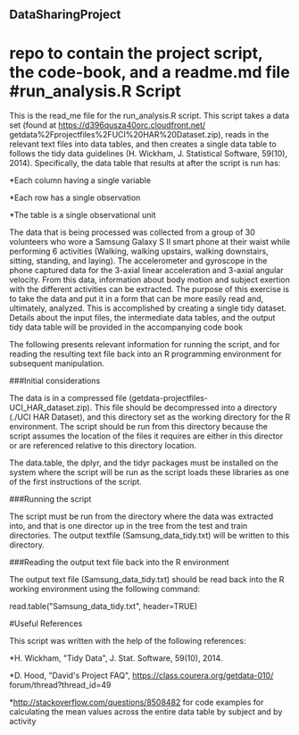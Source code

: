 ## DataSharingProject
repo to contain the project script, the code-book, and a readme.md file
#run_analysis.R Script
=====
This is the read_me file for the run_analysis.R script.  This script takes a 
data set (found at https://d396qusza40orc.cloudfront.net/
getdata%2Fprojectfiles%2FUCI%20HAR%20Dataset.zip),
reads in the relevant text files into data tables, and then creates a single 
data table to follows the tidy data guidelines (H. Wickham, J. Statistical 
Software, 59(10), 2014).  Specifically, the data table that results at after the
script is run has:

*Each column having a single variable

*Each row has a single observation

*The table is a single observational unit

The data that is being processed was collected from a group of 30 volunteers who
wore a Samsung Galaxy S II smart phone at their waist while performing 6 
activities (Walking, walking upstairs, walking downstairs, sitting, standing, 
and laying).  The accelerometer and gyroscope in the phone captured data for the
3-axial linear acceleration and 3-axial angular velocity.  From this data, 
information about body motion and subject exertion with the different activities
can be extracted.  The purpose of this exercise is to take the data and put it 
in a form that can be more easily read and, ultimately, analyzed.  This is 
accomplished by creating a single tidy dataset.  Details about the input files,
the intermediate data tables, and the output tidy data table will be provided
in the accompanying code book

The following presents relevant information for running
the script, and for reading the resulting text file back into an R programming
environment for subsequent manipulation.

###Initial considerations

The data is in a compressed file (getdata-projectfiles-UCI_HAR_dataset.zip).
This file should be decompressed into a directory (./UCI HAR Dataset), and this
directory set as the working directory for the R environment.  The script should
be run from this directory because the script assumes the location of the files
it requires are either in this director or are referenced relative to this 
directory location.

The data.table, the dplyr, and the tidyr packages must be installed on the 
system where the script will be run as the script loads these libraries as one
of the first instructions of the script.  

###Running the script

The script must be run from the directory where the data was extracted into, 
and that is one director up in the tree from the test and train directories.
The output textfile (Samsung_data_tidy.txt) will be written to this directory.

###Reading the output text file back into the R environment

The output text file (Samsung_data_tidy.txt) should be read back into the R
working environment using the following command:

read.table("Samsung_data_tidy.txt", header=TRUE)

#Useful References

This script was written with the help of the following references:

*H. Wickham, "Tidy Data", J. Stat. Software, 59(10), 2014.

*D. Hood, "David's Project FAQ", https://class.courera.org/getdata-010/
  forum/thread?thread_id=49
  
*http://stackoverflow.com/questions/8508482 for code examples for calculating
  the mean values across the entire data table by subject and by activity
